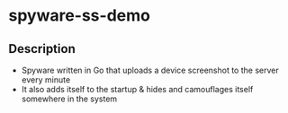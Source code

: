 # spyware-ss-demo
## Description
- Spyware written in Go that uploads a device screenshot to the server every minute
- It also adds itself to the startup & hides and camouflages itself somewhere in the system
